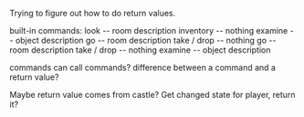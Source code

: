 Trying to figure out how to do return values.

built-in commands:
look -- room description
inventory -- nothing
examine -- object description
go -- room description
take / drop -- nothing
go -- room description
take / drop -- nothing
examine -- object description

commands can call commands? difference between a command and a return value?

Maybe return value comes from castle? Get changed state for player, return it?

